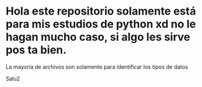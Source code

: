 # Hola este repositorio solamente está para mis estudios de python xd no le hagan mucho caso, si algo les sirve pos ta bien. 

La mayoría de archivos son solamente para identificar los tipos de datos

Salu2